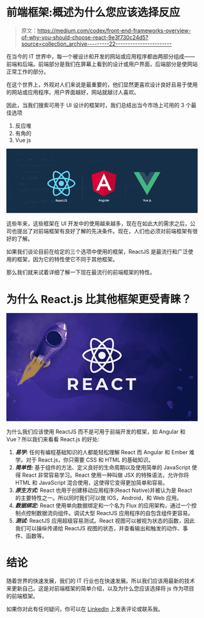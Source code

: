 # 前端框架:概述为什么您应该选择反应

> 原文：<https://medium.com/codex/front-end-frameworks-overview-of-why-you-should-choose-react-9e3f730c24d5?source=collection_archive---------22----------------------->

在当今的 IT 世界中，每一个被设计和开发的网站或应用程序都由两部分组成——前端和后端。前端部分是我们在屏幕上看到的设计或用户界面，后端部分是使网站正常工作的部分。

在这个世界上，外观对人们来说是最重要的，他们显然更喜欢设计良好且易于使用的网站或应用程序。用户界面越好，网站就越讨人喜欢。

因此，当我们搜索可用于 UI 设计的框架时，我们总结出当今市场上可用的 3 个最佳选项

1.  反应堆
2.  有角的
3.  Vue js

![](img/f22a16b2c13f98dc4b04a1a7cc64f2d5.png)

这些年来，这些框架在 UI 开发中的使用越来越多，现在在如此大的需求之后，公司也提出了对前端框架有良好了解的先决条件。现在，人们也必须对前端框架有很好的了解。

如果我们谈论目前在给定的三个选项中使用的框架，ReactJS 是最流行和广泛使用的框架，因为它的特性使它不同于其他框架。

那么我们就来试着详细了解一下现在最流行的前端框架的特性。

# 为什么 React.js 比其他框架更受青睐？

![](img/8c10c704fe394484be5878a8ad3aecf4.png)

为什么我们应该使用 ReactJS 而不是可用于前端开发的框架，如 Angular 和 Vue？所以我们来看看 React.js 的好处:

1.  ***易学:*** 任何有编程基础知识的人都能轻松理解 React 而 Angular 和 Ember 难学。对于 React.js，你只需要 CSS 和 HTML 的基础知识。
2.  ***简单性:*** 基于组件的方法、定义良好的生命周期以及使用简单的 JavaScript 使得 React 非常容易学习。React 使用一种叫做 JSX 的特殊语法，允许你将 HTML 和 JavaScript 混合使用，这使得它变得更加简单和容易。
3.  ***原生方式:*** React 也用于创建移动应用程序(React Native)并被认为是 React 的主要特性之一。所以同时我们可以做 IOS，Android，和 Web 应用。
4.  ***数据绑定:*** React 使用单向数据绑定和一个名为 Flux 的应用架构，通过一个控制点控制数据流向组件。调试大型 ReactJS 应用程序的自包含组件更容易。
5.  ***测试:*** ReactJS 应用超级容易测试。React 视图可以被视为状态的函数，因此我们可以操纵传递给 ReactJS 视图的状态，并查看输出和触发的动作、事件、函数等。

# 结论

随着世界的快速发展，我们的 IT 行业也在快速发展。所以我们应该用最新的技术来更新自己。这是对前端框架的简单介绍，以及为什么您应该选择将 js 作为项目的前端框架。

如果你对此有任何疑问，你可以在 [LinkedIn](https://www.linkedin.com/in/harsh-8711a81a0/) 上发表评论或联系我。